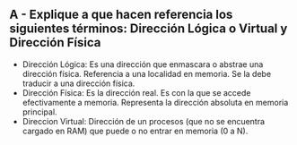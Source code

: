 ## A - Explique a que hacen referencia los siguientes términos: Dirección Lógica o Virtual y Dirección Física 

- Dirección Lógica: Es una dirección que enmascara o abstrae una dirección física. Referencia a una localidad en memoria. Se la debe traducir a una dirección física. 
- Dirección Física: Es la dirección real. Es con la que se accede efectivamente a memoria. Representa la dirección absoluta en memoria principal. 
- Direccion Virtual: Dirección de un procesos (que no se encuentra cargado en RAM) que puede o no 
entrar en memoria (0 a N). 
